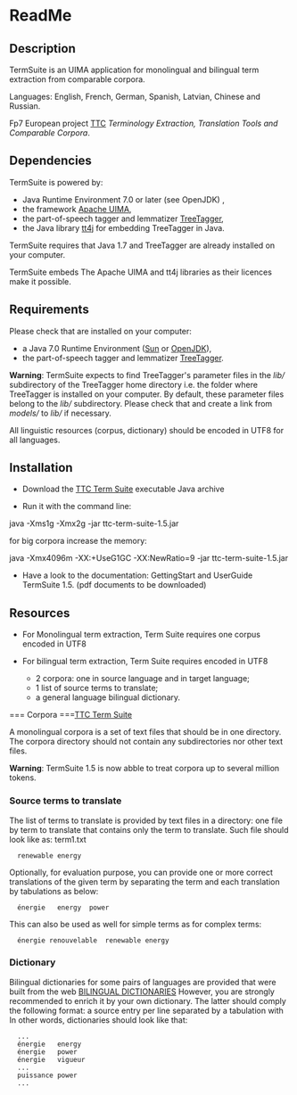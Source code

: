 # ReadMe #

## Description ##

TermSuite is an UIMA application for monolingual and bilingual term extraction
from comparable corpora.

Languages: English, French, German, Spanish, Latvian, Chinese and Russian.

Fp7 European project [TTC](http://www.ttc-project.eu/index.php) _Terminology Extraction, Translation Tools and Comparable Corpora_.


## Dependencies ##

TermSuite is powered by:
  * Java Runtime Environment 7.0 or later (see OpenJDK) ,
  * the framework [Apache UIMA](http://uima.apache.org/),
  * the part-of-speech tagger and lemmatizer [TreeTagger](http://www.ims.uni-stuttgart.de/projekte/corplex/TreeTagger/),
  * the Java library [tt4j](http://code.google.com/p/tt4j/) for embedding TreeTagger in Java.

TermSuite requires that Java 1.7 and TreeTagger are already installed on your computer.

TermSuite embeds The Apache UIMA and tt4j libraries as their licences make it possible.

## Requirements ##

Please check that are installed on your computer:
  * a Java 7.0 Runtime Environment ([Sun](http://www.java.com/fr/download/) or [OpenJDK](http://openjdk.java.net/install/)),
  * the part-of-speech tagger and lemmatizer [TreeTagger](http://www.ims.uni-stuttgart.de/projekte/corplex/TreeTagger/).

**Warning**: TermSuite expects to find TreeTagger's parameter files in the _lib/_ subdirectory of the TreeTagger home directory i.e. the folder where TreeTagger is installed on your computer. By default, these parameter files belong to the _lib/_ subdirectory. Please check that and create a link from  _models/_ to _lib/_ if necessary.

All linguistic resources (corpus, dictionary) should be encoded in UTF8 for all languages.

## Installation ##

- Download the [TTC Term Suite](http://ttc-project.googlecode.com/files/ttc-term-suite-1.5.jar) executable Java archive

- Run it with the command line:

java -Xms1g -Xmx2g -jar ttc-term-suite-1.5.jar

for big corpora increase the memory:

java -Xmx4096m -XX:+UseG1GC -XX:NewRatio=9  -jar ttc-term-suite-1.5.jar

- Have a look to the documentation: GettingStart and UserGuide TermSuite 1.5. (pdf documents to be downloaded)

## Resources ##

- For Monolingual term extraction, Term Suite requires one corpus encoded in UTF8

- For bilingual term extraction, Term Suite requires encoded in UTF8
  * 2 corpora: one in source language and in target language;
  * 1 list of  source terms to translate;
  * a general language bilingual dictionary.

=== Corpora ===[TTC Term Suite](http://ttc-project.googlecode.com/files/ttc-term-suite-1.5.jar)

A monolingual corpora is a set of text files that should be in one directory.
The corpora directory should not contain any subdirectories nor other text files.

**Warning**: TermSuite 1.5 is now abble to treat corpora up to several  million tokens.

### Source terms to translate ###

The list of terms to translate is provided by text files in a directory: one file by term to translate that contains only the term to translate. Such file should look like as: term1.txt
```
  renewable energy
```


Optionally, for evaluation purpose, you can provide one or more correct translations of the given term
by separating the term and each translation by tabulations as below:
```
  énergie	energy	power
```


This can also be used as well for simple terms as for complex terms:
```
  énergie renouvelable	renewable energy
```

### Dictionary ###

Bilingual dictionaries for some pairs of languages are provided that were built from the web [BILINGUAL DICTIONARIES](http://ttc-project.googlecode.com/files/BilingualDicosForTermSuiteAligner.zip)
However, you are strongly recommended to enrich it by your own dictionary. The latter should comply the following format:
a source entry per line separated by a tabulation with
In other words, dictionaries should look like that:
```
  ...
  énergie	energy
  énergie	power
  énergie	vigueur
  ...
  puissance	power
  ...
```